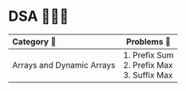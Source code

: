 # DSA 👨🏻‍💻

| Category 📔                | Problems 🎯                                           |
| :------------------------ | ---------------------------------------------------- |
| Arrays and Dynamic Arrays | 1. Prefix Sum<br />2. Prefix Max <br />3. Suffix Max |

